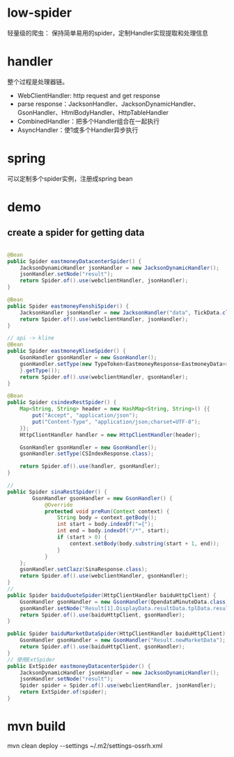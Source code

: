 # low-spider
轻量级的爬虫： 保持简单易用的spider，定制Handler实现提取和处理信息

# handler
整个过程是处理器链。
- WebClientHandler: http request and get response
- parse response：JacksonHandler、JacksonDynamicHandler、GsonHandler、HtmlBodyHandler、HttpTableHandler
- CombinedHandler：把多个Handler组合在一起执行
- AsyncHandler：使1或多个Handler异步执行

# spring
可以定制多个spider实例，注册成spring bean

# demo
## create a spider for getting data
```java

@Bean
public Spider eastmoneyDatacenterSpider() {
    JacksonDynamicHandler jsonHandler = new JacksonDynamicHandler();
    jsonHandler.setNode("result");
    return Spider.of().use(webclientHandler, jsonHandler);
}

@Bean
public Spider eastmoneyFenshiSpider() {
    JacksonHandler jsonHandler = new JacksonHandler("data", TickData.class);
    return Spider.of().use(webclientHandler, jsonHandler);
}

// api -> kline
@Bean
public Spider eastmoneyKlineSpider() {
    GsonHandler gsonHandler = new GsonHandler();
    gsonHandler.setType(new TypeToken<EastmoneyResponse<EastmoneyData>>() {
    }.getType());
    return Spider.of().use(webclientHandler, gsonHandler);
}

@Bean
public Spider csindexRestSpider() {
    Map<String, String> header = new HashMap<String, String>() {{
        put("Accept", "application/json");
        put("Content-Type", "application/json;charset=UTF-8");
    }};
    HttpClientHandler handler = new HttpClientHandler(header);

    GsonHandler gsonHandler = new GsonHandler();
    gsonHandler.setType(CSIndexResponse.class);

    return Spider.of().use(handler, gsonHandler);
}

//
public Spider sinaRestSpider() {
        GsonHandler gsonHandler = new GsonHandler() {
            @Override
            protected void preRun(Context context) {
                String body = context.getBody();
                int start = body.indexOf("={");
                int end = body.indexOf("/*", start);
                if (start > 0) {
                    context.setBody(body.substring(start + 1, end));
                }
            }
    };
    gsonHandler.setClazz(SinaResponse.class);
    return Spider.of().use(webclientHandler, gsonHandler);
}
// 
public Spider baiduQuoteSpider(HttpClientHandler baiduHttpClient) {
    GsonHandler gsonHandler = new GsonHandler(OpendataMinuteData.class);
    gsonHandler.setNode("Result[1].DisplayData.resultData.tplData.result.minute_data");
    return Spider.of().use(baiduHttpClient, gsonHandler);
}

public Spider baiduMarketDataSpider(HttpClientHandler baiduHttpClient) {
    GsonHandler gsonHandler = new GsonHandler("Result.newMarketData");
    return Spider.of().use(baiduHttpClient, gsonHandler);
}
// 使用ExtSpider
public ExtSpider eastmoneyDatacenterSpider() {
    JacksonDynamicHandler jsonHandler = new JacksonDynamicHandler();
    jsonHandler.setNode("result");
    Spider spider = Spider.of().use(webclientHandler, jsonHandler);
    return ExtSpider.of(spider);
}
```
# mvn build
mvn clean deploy --settings ~/.m2/settings-ossrh.xml